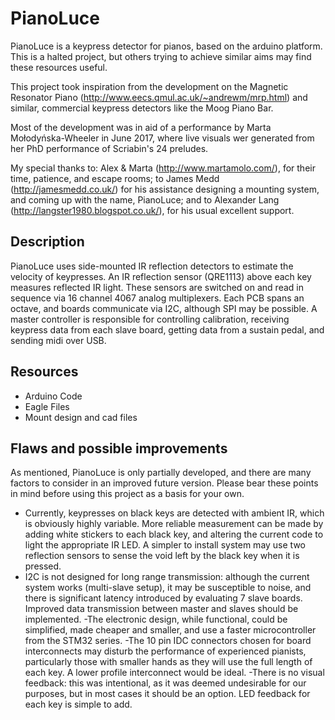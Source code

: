 # PianoLuce

PianoLuce is a keypress detector for pianos, based on the arduino platform. This is a halted project, but others trying to achieve
similar aims may find these resources useful.

This project took inspiration from the development on the Magnetic Resonator Piano (http://www.eecs.qmul.ac.uk/~andrewm/mrp.html) and similar, commercial keypress detectors like the Moog Piano Bar.

Most of the development was in aid of a performance by Marta Mołodyńska-Wheeler in June 2017, where live visuals wer generated from her PhD performance of Scriabin's 24 preludes.

My special thanks to: Alex & Marta (http://www.martamolo.com/), for their time, patience, and escape rooms; to James Medd (http://jamesmedd.co.uk/) for his assistance designing a mounting system, and coming up with the name, PianoLuce; and to Alexander Lang (http://langster1980.blogspot.co.uk/), for his usual excellent support.


## Description

PianoLuce uses side-mounted IR reflection detectors to estimate the velocity of keypresses. An IR reflection sensor (QRE1113) above each key measures reflected IR light. These sensors are switched on and read in sequence via 16 channel 4067 analog multiplexers. Each PCB spans an octave, and boards communicate via I2C, although SPI may be possible. A master controller is responsible for controlling calibration, receiving keypress data from each slave board, getting data from a sustain pedal, and sending midi over USB.

## Resources
- Arduino Code
- Eagle Files
- Mount design and cad files

## Flaws and possible improvements

As mentioned, PianoLuce is only partially developed, and there are many factors to consider in an improved future version. Please bear these points in mind before using this project as a basis for your own.
- Currently, keypresses on black keys are detected with ambient IR, which is obviously highly variable. More reliable measurement can be made by adding white stickers to each black key, and altering the current code to light the appropriate IR LED. A simpler to install system may use two reflection sensors to sense the void left by the black key when it is pressed.
- I2C is not designed for long range transmission: although the current system works (multi-slave setup), it may be susceptible to noise, and there is significant latency introduced by evaluating 7 slave boards. Improved data transmission between master and slaves should be implemented.
-The electronic design, while functional, could be simplified, made cheaper and smaller, and use a faster microcontroller from the STM32 series.
-The 10 pin IDC connectors chosen for board interconnects may disturb the performance of experienced pianists, particularly those with smaller hands as they will use the full length of each key. A lower profile interconnect would be ideal.
-There is no visual feedback: this was intentional, as it was deemed undesirable for our purposes, but in most cases it should be an option. LED feedback for each key is simple to add.
